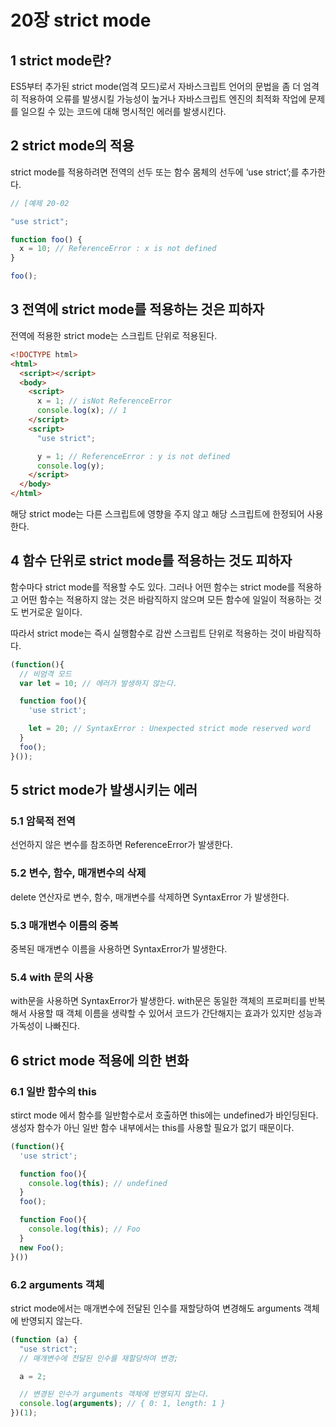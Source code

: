 # 20장 strict mode

## 1 strict mode란?

ES5부터 추가된 strict mode(엄격 모드)로서 자바스크립트 언어의 문법을 좀 더 엄격히 적용하여 오류를 발생시킬 가능성이 높거나 자바스크립트 엔진의 최적화 작업에 문제를 일으킬 수 있는 코드에 대해 명시적인 에러를 발생시킨다.

## 2 strict mode의 적용

strict mode를 적용하려면 전역의 선두 또는 함수 몸체의 선두에 ‘use strict’;를 추가한다.

```javascript
// [예제 20-02

"use strict";

function foo() {
  x = 10; // ReferenceError : x is not defined
}

foo();
```

## 3 전역에 strict mode를 적용하는 것은 피하자

전역에 적용한 strict mode는 스크립트 단위로 적용된다.

```html
<!DOCTYPE html>
<html>
  <script></script>
  <body>
    <script>
      x = 1; // isNot ReferenceError
      console.log(x); // 1
    </script>
    <script>
      "use strict";

      y = 1; // ReferenceError : y is not defined
      console.log(y);
    </script>
  </body>
</html>
```

해당 strict mode는 다른 스크립트에 영향을 주지 않고 해당 스크립트에 한정되어 사용한다.

## 4 함수 단위로 strict mode를 적용하는 것도 피하자

함수마다 strict mode를 적용할 수도 있다. 그러나 어떤 함수는 strict mode를 적용하고 어떤 함수는 적용하지 않는 것은 바람직하지 않으며 모든 함수에 일일이 적용하는 것도 번거로운 일이다.

따라서 strict mode는 즉시 실행함수로 감싼 스크립트 단위로 적용하는 것이 바람직하다.

```javascript
(function(){
  // 비엄격 모드
  var let = 10; // 에러가 발생하지 않는다.

  function foo(){
    'use strict';

    let = 20; // SyntaxError : Unexpected strict mode reserved word
  }
  foo();
}());
```

## 5 strict mode가 발생시키는 에러

### 5.1 암묵적 전역

선언하지 않은 변수를 참조하면 ReferenceError가 발생한다.

### 5.2 변수, 함수, 매개변수의 삭제

delete 연산자로 변수, 함수, 매개변수를 삭제하면 SyntaxError 가 발생한다.

### 5.3 매개변수 이름의 중복

중복된 매개변수 이름을 사용하면 SyntaxError가 발생한다.

### 5.4 with 문의 사용

with문을 사용하면 SyntaxError가 발생한다. with문은 동일한 객체의 프로퍼티를 반복해서 사용할 때 객체 이름을 생략할 수 있어서 코드가 간단해지는 효과가 있지만 성능과 가독성이 나빠진다.

## 6 strict mode 적용에 의한 변화

### 6.1 일반 함수의 this

stirct mode 에서 함수를 일반함수로서 호출하면 this에는 undefined가 바인딩된다. 생성자 함수가 아닌 일반 함수 내부에서는 this를 사용할 필요가 없기 때문이다.

```javascript
(function(){
  'use strict';

  function foo(){
    console.log(this); // undefined
  }
  foo();

  function Foo(){
    console.log(this); // Foo
  }
  new Foo();
}())
```

### 6.2 arguments 객체

strict mode에서는 매개변수에 전달된 인수를 재할당하여 변경해도 arguments 객체에 반영되지 않는다.

```javascript
(function (a) {
  "use strict";
  // 매개변수에 전달된 인수를 재할당하여 변경;

  a = 2;

  // 변경된 인수가 arguments 객체에 반영되지 않는다.
  console.log(arguments); // { 0: 1, length: 1 }
})(1);
```